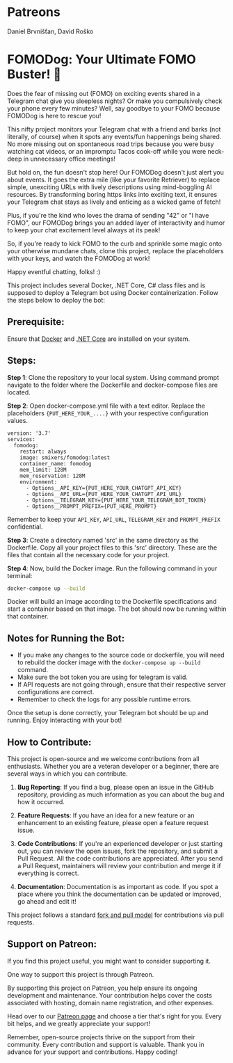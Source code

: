 # Patreons
Daniel Brvnišťan, David Roško

# FOMODog: Your Ultimate FOMO Buster! :dog:

Does the fear of missing out (FOMO) on exciting events shared in a Telegram chat give you sleepless nights? Or make you compulsively check your phone every few minutes? Well, say goodbye to your FOMO because FOMODog is here to rescue you! 

This nifty project monitors your Telegram chat with a friend and barks (not literally, of course) when it spots any events/fun happenings being shared. No more missing out on spontaneous road trips because you were busy watching cat videos, or an impromptu Tacos cook-off while you were neck-deep in unnecessary office meetings! 

But hold on, the fun doesn't stop here! Our FOMODog doesn't just alert you about events. It goes the extra mile (like your favorite Retriever) to replace simple, unexciting URLs with lively descriptions using mind-boggling AI resources. By transforming boring https links into exciting text, it ensures your Telegram chat stays as lively and enticing as a wicked game of fetch! 

Plus, if you're the kind who loves the drama of sending "42" or "I have FOMO", our FOMODog brings you an added layer of interactivity and humor to keep your chat excitement level always at its peak!

So, if you're ready to kick FOMO to the curb and sprinkle some magic onto your otherwise mundane chats, clone this project, replace the placeholders with your keys, and watch the FOMODog at work! 

Happy eventful chatting, folks! :)


This project includes several Docker, .NET Core, C# class files and is supposed to deploy a Telegram bot using Docker containerization. Follow the steps below to deploy the bot:

## Prerequisite:

Ensure that [Docker](https://www.docker.com/get-started) and [.NET Core](https://dotnet.microsoft.com/download) are installed on your system.

## Steps:

**Step 1**: Clone the repository to your local system. Using command prompt navigate to the folder where the Dockerfile and docker-compose files are located.

**Step 2**: Open docker-compose.yml file with a text editor. Replace the placeholders `{PUT_HERE_YOUR_....}` with your respective configuration values.
```
version: '3.7'
services:
  fomodog:
    restart: always
    image: smixers/fomodog:latest
    container_name: fomodog
    mem_limit: 128M
    mem_reservation: 128M
    environment:
      - Options__API_KEY={PUT_HERE_YOUR_CHATGPT_API_KEY}
      - Options__API_URL={PUT_HERE_YOUR_CHATGPT_API_URL}
      - Options__TELEGRAM_KEY={PUT_HERE_YOUR_TELEGRAM_BOT_TOKEN}
      - Options__PROMPT_PREFIX={PUT_HERE_PROMPT}
```
Remember to keep your `API_KEY`, `API_URL`, `TELEGRAM_KEY` and `PROMPT_PREFIX` confidential.

**Step 3**: Create a directory named 'src' in the same directory as the Dockerfile. Copy all your project files to this 'src' directory. These are the files that contain all the necessary code for your project.

**Step 4**: Now, build the Docker image. Run the following command in your terminal:

```bash
docker-compose up --build
```
Docker will build an image according to the Dockerfile specifications and start a container based on that image. The bot should now be running within that container.

## Notes for Running the Bot:

- If you make any changes to the source code or dockerfile, you will need to rebuild the docker image with the `docker-compose up --build` command.
- Make sure the bot token you are using for telegram is valid.
- If API requests are not going through, ensure that their respective server configurations are correct.
- Remember to check the logs for any possible runtime errors.
  
Once the setup is done correctly, your Telegram bot should be up and running. Enjoy interacting with your bot!



## How to Contribute:

This project is open-source and we welcome contributions from all enthusiasts. Whether you are a veteran developer or a beginner, there are several ways in which you can contribute.

1. **Bug Reporting**: If you find a bug, please open an issue in the GitHub repository, providing as much information as you can about the bug and how it occurred.

2. **Feature Requests**: If you have an idea for a new feature or an enhancement to an existing feature, please open a feature request issue.

3. **Code Contributions**: If you're an experienced developer or just starting out, you can review the open issues, fork the repository, and submit a Pull Request. All the code contributions are appreciated. After you send a Pull Request, maintainers will review your contribution and merge it if everything is correct.

4. **Documentation**: Documentation is as important as code. If you spot a place where you think the documentation can be updated or improved, go ahead and edit it!

This project follows a standard [fork and pull model](https://docs.github.com/en/github/collaborating-with-issues-and-pull-requests/about-pull-requests) for contributions via pull requests. 

## Support on Patreon:

If you find this project useful, you might want to consider supporting it. 

One way to support this project is through Patreon. 

By supporting this project on Patreon, you help ensure its ongoing development and maintenance. Your contribution helps cover the costs associated with hosting, domain name registration, and other expenses.

Head over to our [Patreon page](https://www.patreon.com/FOMODOG) and choose a tier that's right for you. Every bit helps, and we greatly appreciate your support!

Remember, open-source projects thrive on the support from their community. Every contribution and support is valuable. Thank you in advance for your support and contributions. Happy coding!
